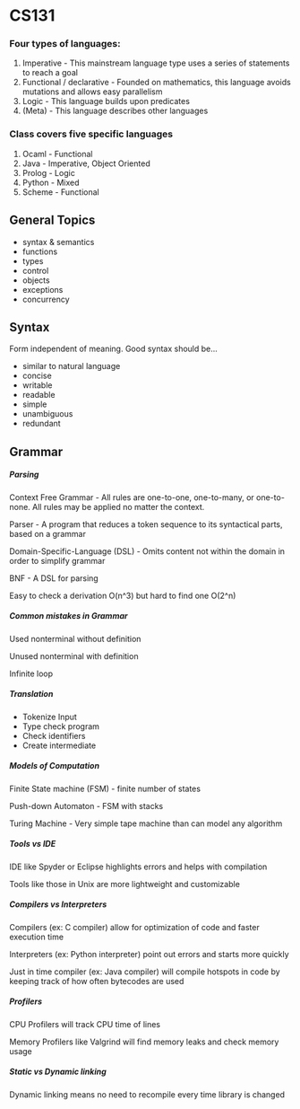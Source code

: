 # CS131
### Four types of languages:
1. Imperative - This mainstream language type uses a series of statements to reach a goal
2. Functional / declarative - Founded on mathematics, this language avoids mutations and allows easy parallelism
3. Logic - This language builds upon predicates
4. (Meta) - This language describes other languages

### Class covers five specific languages
1. Ocaml - Functional
2. Java - Imperative, Object Oriented
3. Prolog - Logic
4. Python - Mixed
5. Scheme - Functional

## General Topics
- syntax & semantics
- functions
- types
- control
- objects
- exceptions
- concurrency

## Syntax
Form independent of meaning. Good syntax should be...
- similar to natural language
- concise
- writable
- readable
- simple
- unambiguous
- redundant

## Grammar
##### Parsing
Context Free Grammar - All rules are one-to-one, one-to-many, or one-to-none. All rules may be applied no matter the context.

Parser - A program that reduces a token sequence to its syntactical parts, based on a grammar

Domain-Specific-Language (DSL) - Omits content not within the domain in order to simplify grammar

BNF - A DSL for parsing

Easy to check a derivation O(n^3) but hard to find one O(2^n)

##### Common mistakes in Grammar
Used nonterminal without definition

Unused nonterminal with definition

Infinite loop

##### Translation
- Tokenize Input
- Type check program
- Check identifiers
- Create intermediate

##### Models of Computation
Finite State machine (FSM) - finite number of states

Push-down Automaton - FSM with stacks

Turing Machine - Very simple tape machine than can model any algorithm

##### Tools vs IDE
IDE like Spyder or Eclipse highlights errors and helps with compilation

Tools like those in Unix are more lightweight and customizable

##### Compilers vs Interpreters
Compilers (ex: C compiler) allow for optimization of code and faster execution time

Interpreters (ex: Python interpreter) point out errors and starts more quickly

Just in time compiler (ex: Java compiler) will compile hotspots in code by keeping track of how often bytecodes are used

##### Profilers
CPU Profilers will track CPU time of lines

Memory Profilers like Valgrind will find memory leaks and check memory usage

##### Static vs Dynamic linking
Dynamic linking means no need to recompile every time library is changed

